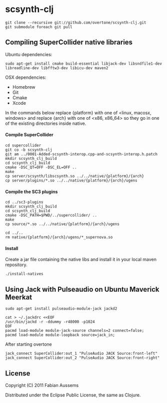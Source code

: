 # scsynth-clj

    git clone --recursive git://github.com/overtone/scsynth-clj.git
    git submodule foreach git pull

## Compiling SuperCollider native libraries 

Ubuntu dependencies:

    sudo apt-get install cmake build-essential libjack-dev libsndfile1-dev libreadline-dev libfftw3-dev libicu-dev maven2

OSX dependencies:

 * Homebrew
 * Git
 * Cmake
 * Xcode

In the commands below replace {platform} with one of <linux, macosx, windows> and replace {arch} with one of <x86, x86\_64> so they go in one of the existing directories inside native.

#### Compile SuperCollider

    cd supercollider
    git co -b scsynth-clj
    git am ../0001-Added-scsynth-interop.cpp-and-scsynth-interop.h.patch
    mkdir scsynth_clj_build
    cd scsynth_clj_build
    cmake -DSC_QT=OFF -DSC_EL=OFF ..
    make
    cp server/scsynth/libscsynth.so ../../native/{platform}/{arch}
    cp server/plugins/*.so ../../native/{platform}/{arch}/ugens

#### Compile the SC3 plugins

    cd ../sc3-plugins
    mkdir scsynth_clj_build
    cd scsynth_clj_build
    cmake -DSC_PATH=$PWD/../supercollider/ ..
    make
    cp source/*.so ../../native/{platform}/{arch}/ugens
    
    cd ../..
    rm native/{platform}/{arch}/ugens/*_supernova.so

#### Install

Create a jar file containing the native libs and install it in your local maven repository.

    ./install-natives

## Using Jack with Pulseaudio on Ubuntu Maverick Meerkat

    sudo apt-get install pulseaudio-module-jack jackd2

    cat > ~/.jackdrc <<EOF
    /usr/bin/jackd -r -ddummy -r48000 -p1024
    EOF
    pacmd load-module module-jack-source channels=2 connect=false;
    pacmd load-module module-loopback source=jack_in;

After starting overtone

    jack_connect SuperCollider:out_1 "PulseAudio JACK Source:front-left"
    jack_connect SuperCollider:out_2 "PulseAudio JACK Source:front-right"

## License

Copyright (C) 2011 Fabian Aussems

Distributed under the Eclipse Public License, the same as Clojure.
